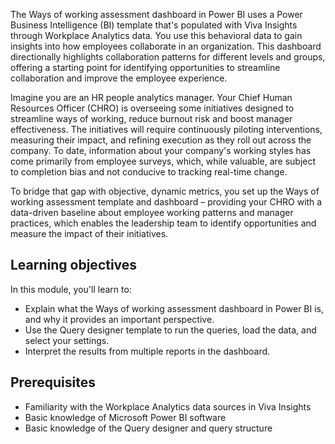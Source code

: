 The Ways of working assessment dashboard in Power BI uses a Power Business Intelligence (BI) template that's populated with Viva Insights through Workplace Analytics data. You use this behavioral data to gain insights into how employees collaborate in an organization. This dashboard directionally highlights collaboration patterns for different levels and groups, offering a starting point for identifying opportunities to streamline collaboration and improve the employee experience.

Imagine you are an HR people analytics manager. Your Chief Human Resources Officer (CHRO) is overseeing some initiatives designed to streamline ways of working, reduce burnout risk and boost manager effectiveness. The initiatives will require continuously piloting interventions, measuring their impact, and refining execution as they roll out across the company. To date, information about your company's working styles has come primarily from employee surveys, which, while valuable, are subject to completion bias and not conducive to tracking real-time change.

To bridge that gap with objective, dynamic metrics, you set up the Ways of working assessment template and dashboard – providing your CHRO with a data-driven baseline about employee working patterns and manager practices, which enables the leadership team to identify opportunities and measure the impact of their initiatives.

## Learning objectives

In this module, you'll learn to:

* Explain what the Ways of working assessment dashboard in Power BI is, and why it provides an important perspective.
* Use the Query designer template to run the queries, load the data, and select your settings.
* Interpret the results from multiple reports in the dashboard.

## Prerequisites

* Familiarity with the Workplace Analytics data sources in Viva Insights
* Basic knowledge of Microsoft Power BI software
* Basic knowledge of the Query designer and query structure
